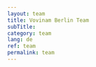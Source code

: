 ```yaml
---
layout: team
title: Vovinam Berlin Team
subTitle:
category: team
lang: de
ref: team
permalink: team
---
```

